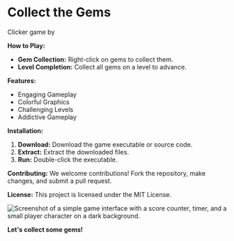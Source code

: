 # Collect the Gems

Clicker game by 

**How to Play:**

* **Gem Collection:** Right-click on gems to collect them.
* **Level Completion:** Collect all gems on a level to advance.

**Features:**

* Engaging Gameplay
* Colorful Graphics
* Challenging Levels
* Addictive Gameplay

**Installation:**
1. **Download:** Download the game executable or source code.
2. **Extract:** Extract the downloaded files.
3. **Run:** Double-click the executable.

**Contributing:**
We welcome contributions! Fork the repository, make changes, and submit a pull request.

**License:**
This project is licensed under the MIT License.

![Screenshot of a simple game interface with a score counter, timer, and a small player character on a dark background.](https://github.com/user-attachments/assets/001f97a9-a472-4a8a-a904-001621433c8e)



**Let's collect some gems!**
